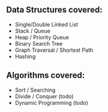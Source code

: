 <h2>Data Structures covered:</h2>
<ul>
  <li>Single/Double Linked List</li>
  <li>Stack / Queue</li>
  <li>Heap / Priority Queue</li>
  <li>Binary Search Tree</li>
  <li>Graph Traversal / Shortest Path</li>
  <li>Hashing</li>
</ul>

<h2>Algorithms covered:</h2>
<ul>
  <li>Sort / Searching</li>
  <li>Divide / Conquer (todo)</li>
  <li>Dynamic Programming (todo)</li>
</ul>

